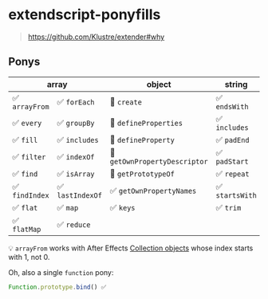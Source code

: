 # extendscript-ponyfills

> https://github.com/Klustre/extender#why

## Ponys

<table><thead><tr><th colspan="2">array</th><th>object</th><th>string</th></tr></thead><tbody><tr><td>✅ <code>arrayFrom</code></td><td>✅ <code>forEach</code></td><td>🚧 <code>create</code></td><td>✅ <code>endsWith</code></td></tr><tr><td>✅ <code>every</code></td><td>✅ <code>groupBy</code></td><td>🚧 <code>defineProperties</code></td><td>✅ <code>includes</code></td></tr><tr><td>✅ <code>fill</code></td><td>✅ <code>includes</code></td><td>🚧 <code>defineProperty</code></td><td>✅ <code>padEnd</code></td></tr><tr><td>✅ <code>filter</code></td><td>✅ <code>indexOf</code></td><td>🚧 <code>getOwnPropertyDescriptor</code></td><td>✅ <code>padStart</code></td></tr><tr><td>✅ <code>find</code></td><td>✅ <code>isArray</code></td><td>🚧 <code>getPrototypeOf</code></td><td>✅ <code>repeat</code></td></tr><tr><td>✅ <code>findIndex</code></td><td>✅ <code>lastIndexOf</code></td><td>✅ <code>getOwnPropertyNames</code></td><td>✅ <code>startsWith</code></td></tr><tr><td>✅ <code>flat</code></td><td>✅ <code>map</code></td><td>✅ <code>keys</code></td><td>✅ <code>trim</code></td></tr><tr><td>✅ <code>flatMap</code></td><td>✅ <code>reduce</code></td><td></td><td></td></tr></tbody></table>

💡 `arrayFrom` works with After Effects [Collection objects](https://ae-scripting.docsforadobe.dev/other/collection.html#collection) whose index starts with 1, not 0.

Oh, also a single `function` pony:

```js
Function.prototype.bind() ✅
```
